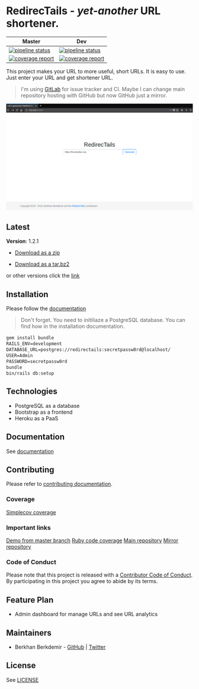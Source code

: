 # RedirecTails - *yet-another* URL shortener.

| Master | Dev |
| ------ | --- |
| [![pipeline status](https://gitlab.com/BerkhanBerkdemir/redirectails/badges/master/pipeline.svg)](https://gitlab.com/BerkhanBerkdemir/redirectails/commits/master) | [![pipeline status](https://gitlab.com/BerkhanBerkdemir/redirectails/badges/dev/pipeline.svg)](https://gitlab.com/BerkhanBerkdemir/redirectails/commits/dev) |
| [![coverage report](https://gitlab.com/BerkhanBerkdemir/redirectails/badges/master/coverage.svg)](https://gitlab.com/BerkhanBerkdemir/redirectails/commits/master) | [![coverage report](https://gitlab.com/BerkhanBerkdemir/redirectails/badges/dev/coverage.svg)](https://gitlab.com/BerkhanBerkdemir/redirectails/commits/dev) |

This project makes your URL to more useful, short URLs. It is easy to use. Just enter your URL and get shortener URL.

> I'm using [GitLab](https://gitlab.com/BerkhanBerkdemir/redirectails) for issue tracker and CI.
> Maybe I can change main repository hosting with GitHub but now GitHub just a mirror.

![](screenshot.png)

## Latest

**Version**: 1.2.1

* [Download as a zip](https://gitlab.com/BerkhanBerkdemir/redirectails/repository/1.2.1/archive.zip)

* [Download as a tar.bz2](https://gitlab.com/BerkhanBerkdemir/redirectails/repository/1.2.1/archive.tar.bz2)

or other versions click the [link](https://gitlab.com/BerkhanBerkdemir/redirectails/tags)

## Installation

Please follow the [documentation](doc/installation.md)

> Don't forget. You need to initiliaze a PostgreSQL database. You can find how in the installation documentation.

```shell
gem install bundle
RAILS_ENV=development
DATABASE_URL=postgres://redirectails:secretpassw0rd@localhost/
USER=Admin
PASSWORD=secretpassw0rd
bundle
bin/rails db:setup
```

## Technologies

* PostgreSQL as a database
* Bootstrap as a frontend
* Heroku as a PaaS

## Documentation

See [documentation](doc/index.md)

## Contributing

Please refer to [contributing documentation](CONTRIBUTING.md).

### Coverage

[Simplecov coverage](https://berkhanberkdemir.gitlab.io/redirectails/coverage)

### Important links

[Demo from master branch](https://production-redirectails.herokuapp.com/)
[Ruby code coverage](https://berkhanberkdemir.gitlab.io/redirectails/coverage)
[Main repository](https://gitlab.com/BerkhanBerkdemir/redirectails)
[Mirror repository](https://github.com/BerkhanBerkdemir/redirectails)

### Code of Conduct

Please note that this project is released with a [Contributor Code of Conduct](CODE_OF_CONDUCT.md). By participating in this project you agree to abide by its terms.

## Feature Plan

* Admin dashboard for manage URLs and see URL analytics

## Maintainers

* Berkhan Berkdemir - [GitHub](https://github.com/BerkhanBerkdemir) | [Twitter](https://twitter.com/BerkhanBerkdemi)

## License

See [LICENSE](LICENSE)
